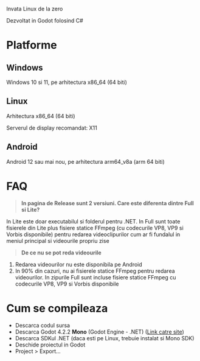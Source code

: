 Invata Linux de la zero

Dezvoltat in Godot folosind C#

# Platforme
## Windows

  Windows 10 si 11, pe arhitectura x86_64 (64 biti)
## Linux

  Arhitectura x86_64 (64 biti)

  Serverul de display recomandat: X11

## Android

  Android 12 sau mai nou, pe arhitectura arm64_v8a (arm 64 biti)

# FAQ
> **In pagina de Release sunt 2 versiuni. Care este diferenta dintre Full si Lite?**

  In Lite este doar executabilul si folderul pentru .NET. In Full sunt toate fisierele din Lite plus fisiere statice FFmpeg (cu codecurile VP8, VP9 si Vorbis disponibile)
  pentru redarea videoclipurilor cum ar fi fundalul in meniul principal si videourile propriu zise
> **De ce nu se pot reda videourile**

  1. Redarea videourilor nu este disponibila pe Android
  2. In 90% din cazuri, nu ai fisierele statice FFmpeg pentru redarea videourilor.
  In zipurile Full sunt incluse fisiere statice FFmpeg cu codecurile VP8, VP9 si Vorbis disponibile

# Cum se compileaza
- Descarca codul sursa
- Descarca Godot 4.2.2 **Mono** (Godot Engine - .NET) ([Link catre site](https://godotengine.org/download))
- Descarca SDKul .NET (daca esti pe Linux, trebuie instalat si Mono SDK)
- Deschide proiectul in Godot
- Project > Export...
